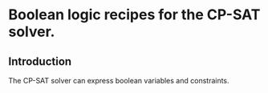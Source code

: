 # Boolean logic recipes for the CP-SAT solver.



## Introduction

The CP-SAT solver can express boolean variables and constraints.
